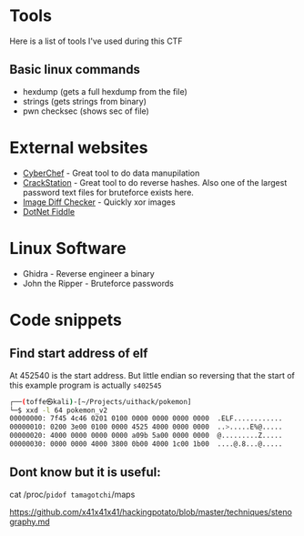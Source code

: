 # Tools

Here is a list of tools I've used during this CTF

## Basic linux commands

- hexdump (gets a full hexdump from the file)
- strings (gets strings from binary)
- pwn checksec <file> (shows sec of file)

# External websites

- [CyberChef](https://gchq.github.io/CyberChef) - Great tool to do data manupilation
- [CrackStation](https://crackstation.net/) - Great tool to do reverse hashes. Also one of the largest password text files for bruteforce exists here. 
- [Image Diff Checker](https://www.diffchecker.com/image-compare/) - Quickly xor images 
- [DotNet Fiddle](https://dotnetfiddle.net/)

# Linux Software

- Ghidra - Reverse engineer a binary
- John the Ripper - Bruteforce passwords

# Code snippets

## Find start address of elf

At 452540 is the start address. But little endian so reversing that the start of this example program is actually `s402545`

```bash
┌──(toffe㉿kali)-[~/Projects/uithack/pokemon]
└─$ xxd -l 64 pokemon_v2 
00000000: 7f45 4c46 0201 0100 0000 0000 0000 0000  .ELF............
00000010: 0200 3e00 0100 0000 4525 4000 0000 0000  ..>.....E%@.....
00000020: 4000 0000 0000 0000 a09b 5a00 0000 0000  @.........Z.....
00000030: 0000 0000 4000 3800 0b00 4000 1c00 1b00  ....@.8...@.....
```

## Dont know but it is useful:

cat /proc/`pidof tamagotchi`/maps



https://github.com/x41x41x41/hackingpotato/blob/master/techniques/stenography.md